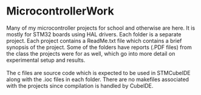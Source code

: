 # MicrocontrollerWork
Many of my microcontroller projects for school and otherwise are here. It is mostly for STM32 boards using HAL drivers.
Each folder is a separate project. Each project contains a ReadMe.txt file which contains a brief synopsis of the project.
Some of the folders have reports (.PDF files) from the class the projects were for as well, which go into more detail on experimental setup and results. <br><br>
The c files are source code which is expected to be used in STMCubeIDE along with the .ioc files in each folder. There are no makefiles associated with the projects since compilation is handled by CubeIDE.
